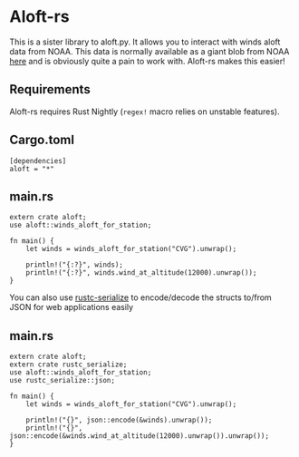 Aloft-rs
===

This is a sister library to aloft.py. It allows you to interact with winds aloft
data from NOAA. This data is normally available as a giant blob from NOAA
[here](http://aviationweather.gov/products/nws/all) and is obviously quite a
pain to work with. Aloft-rs makes this easier!

Requirements
---

Aloft-rs requires Rust Nightly (`regex!` macro relies on unstable features).

Cargo.toml
---

	[dependencies]
	aloft = "*"

main.rs
---

	extern crate aloft;
	use aloft::winds_aloft_for_station;

	fn main() {
		let winds = winds_aloft_for_station("CVG").unwrap();

		println!("{:?}", winds);
		println!("{:?}", winds.wind_at_altitude(12000).unwrap());
	}

You can also use [rustc-serialize](https://crates.io/crates/rustc-serialize)
to encode/decode the structs to/from JSON for web applications easily

main.rs
---

	extern crate aloft;
	extern crate rustc_serialize;
	use aloft::winds_aloft_for_station;
	use rustc_serialize::json;

	fn main() {
		let winds = winds_aloft_for_station("CVG").unwrap();

		println!("{}", json::encode(&winds).unwrap());
		println!("{}", json::encode(&winds.wind_at_altitude(12000).unwrap()).unwrap());
	}
